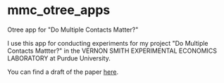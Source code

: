 # mmc_otree_apps
Otree app for "Do Multiple Contacts Matter?"

I use this app for conducting experiments for my project "Do Multiple Contacts Mattter?" in the VERNON SMITH EXPERIMENTAL ECONOMICS LABORATORY at Purdue University.

You can find a draft of the paper [here](https://www.dropbox.com/s/5f24b29nxln7tvl/JMP_MMC_Exp.pdf?dl=0).
